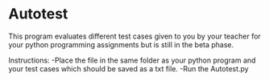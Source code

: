 # Autotest
This program evaluates different test cases given to you by your teacher for your python programming assignments but is still in the beta phase. 


Instructions:
  -Place the file in the same folder as your python program and your test cases which should be saved as a txt file.
  -Run the Autotest.py 
